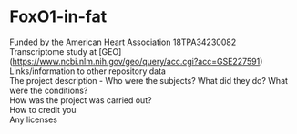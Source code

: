 # FoxO1-in-fat
Funded by the American Heart Association 18TPA34230082 <br/>
Transcriptome study at [GEO] (https://www.ncbi.nlm.nih.gov/geo/query/acc.cgi?acc=GSE227591)<br/> 
Links/information to other repository data <br/>
The project description - Who were the subjects? What did they do? What were the conditions? <br/>
How was the project was carried out? <br/>
How to credit you <br/>
Any licenses <br/>

